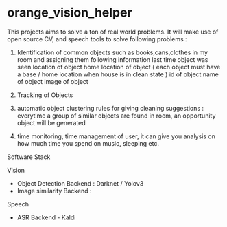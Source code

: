 # orange_vision_helper
This projects aims to solve a ton of real world problems. It will make use of open source CV, and speech tools to solve following problems : 

1. Identification of common objects such as books,cans,clothes in my room and assigning them following information 
    last time object was seen
    location of object
    home location of object ( each object must have a base / home location when house is in clean state )
    id of object
    name of object
    image of object
 
 2. Tracking of Objects
 
 3. automatic object clustering rules for giving cleaning suggestions :
    everytime a group of similar objects are found in room, an opportunity object will be generated
    
 4. time monitoring, time management of user, it can give you analysis on how much time you spend on music, sleeping etc.

Software Stack

Vision 
  - Object Detection Backend : Darknet / Yolov3
  - Image similarity Backend : 
  
 Speech
  - ASR Backend - Kaldi
  
